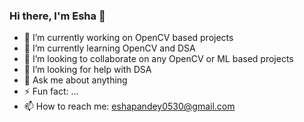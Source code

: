 ### Hi there, I'm Esha 👋


- 🔭 I’m currently working on OpenCV based projects
- 🌱 I’m currently learning OpenCV and DSA
- 👯 I’m looking to collaborate on any OpenCV or ML based projects
- 🤔 I’m looking for help with DSA
- 💬 Ask me about anything
- ⚡ Fun fact: ...
- 📫 How to reach me: eshapandey0530@gmail.com

